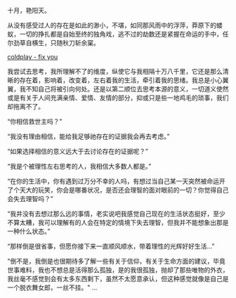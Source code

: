 

十月，艳阳天。

从没有感受过人的存在是如此的渺小，不堪，如同那风雨中的浮萍，莽原下的蝼蚁，一切的挣扎都是自始至终的独角戏，逃不过的劫数还是紧握在命运的手中，任尔劲草自横生，只随秋刀斩余窠。

[coldplay - fix you](http://www.xiami.com/play?ids=/song/playlist/id/2068436/object_name/default/object_id/0#loaded)

我尝试去思考，我所理解不了的维度，纵使它与我相隔十万八千里，它还是那么清晰的存在着，影响着，改变着，左右着我的生活，牵引着我的思绪。我总是小心翼翼，我不知自己将被引向何处。还是以第二顺位去思考本源的意义，一切道义使然或是有关于人间充满亲情、爱情、友情的部分，抑或只是些一地鸡毛的琐事，我们却拖离不了。

“你相信救世主吗？”

“我没有理由相信，能给我足够祂存在的证据我会再去考虑。”

“如果选择相信的意义远大于去讨论存在的证据呢？”

“我是个被理性左右思考的人，我相信大多数人都是。”

“在你的生活中，你有遇到过万分不幸的人吗，有想过当自己某一天突然被命运开了个天大的玩笑，你会是哪番状况，是否还会理智的面对眼前的一切？你觉得自己会失去理智吗？”

“我并没有去想过那么远的事情，老实说吧我感觉自己现在的生活状态挺好，至少不算太糟，我可以理解有的人会在特定的情境下失去理智，但我并不能想象出那是一种什么状态。”

“那样倒是很省事，但愿你接下来一直顺风顺水，带着理性的光辉好好生活...”

"倒不是，我倒是也很期待多了解一些有关于信仰，有关于生命方面的建议，毕竟世事难料，我也不想总是活得那么孤独，是的我很孤独，抛却了那些唯物的外衣，我丝毫不感觉到会有太多东西剩下，虽然不太愿意承认，但这种感觉就像是自己是一个脱衣舞女郎，一丝不挂。"
...


